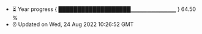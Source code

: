 - ⏳ Year progress { ███████████████████▁▁▁▁▁▁▁▁▁▁▁ } 64.50 %
- ⏰ Updated on Wed, 24 Aug 2022 10:26:52 GMT

